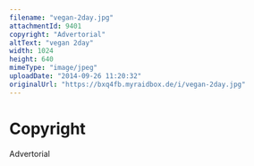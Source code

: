 ```yaml
---
filename: "vegan-2day.jpg"
attachmentId: 9401
copyright: "Advertorial"
altText: "vegan 2day"
width: 1024
height: 640
mimeType: "image/jpeg"
uploadDate: "2014-09-26 11:20:32"
originalUrl: "https://bxq4fb.myraidbox.de/i/vegan-2day.jpg"
---
```


# Copyright

Advertorial
